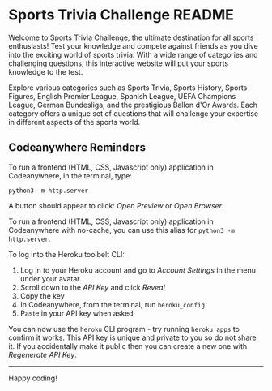 # Sports Trivia Challenge README

Welcome to Sports Trivia Challenge, the ultimate destination for all sports enthusiasts! Test your knowledge and compete against friends as you dive into the exciting world of sports trivia. With a wide range of categories and challenging questions, this interactive website will put your sports knowledge to the test.

Explore various categories such as Sports Trivia, Sports History, Sports Figures, English Premier League, Spanish League, UEFA Champions League, German Bundesliga, and the prestigious Ballon d'Or Awards. Each category offers a unique set of questions that will challenge your expertise in different aspects of the sports world.

## Codeanywhere Reminders

To run a frontend (HTML, CSS, Javascript only) application in Codeanywhere, in the terminal, type:

`python3 -m http.server`

A button should appear to click: _Open Preview_ or _Open Browser_.

To run a frontend (HTML, CSS, Javascript only) application in Codeanywhere with no-cache, you can use this alias for `python3 -m http.server`.



To log into the Heroku toolbelt CLI:

1. Log in to your Heroku account and go to _Account Settings_ in the menu under your avatar.
2. Scroll down to the _API Key_ and click _Reveal_
3. Copy the key
4. In Codeanywhere, from the terminal, run `heroku_config`
5. Paste in your API key when asked

You can now use the `heroku` CLI program - try running `heroku apps` to confirm it works. This API key is unique and private to you so do not share it. If you accidentally make it public then you can create a new one with _Regenerate API Key_.

---

Happy coding!
